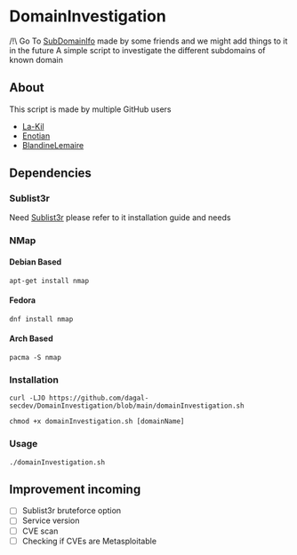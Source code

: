 # DomainInvestigation

/!\ Go To [SubDomainIfo](https://github.com/Jonathan-DeLaforcade/getSubdomainInfo) made by some friends and we might add things to it in the future
A simple script to investigate the different subdomains of known domain

## About

This script is made by multiple GitHub users 
* [La-Kil](https://github.com/La-Kil)
* [Enotian](https://github.com/Enotian)
* [BlandineLemaire](https://github.com/BlandineLemaire)
## Dependencies

### Sublist3r

Need [Sublist3r](https://github.com/aboul3la/Sublist3r) please refer to it installation guide and needs

### NMap

#### Debian Based
```apt-get install nmap```

#### Fedora
```dnf install nmap```

#### Arch Based

```pacma -S nmap```

### Installation
```curl -LJO https://github.com/dagal-secdev/DomainInvestigation/blob/main/domainInvestigation.sh ```

```chmod +x domainInvestigation.sh [domainName] ```

### Usage

```./domainInvestigation.sh```

## Improvement incoming 
- [ ] Sublist3r bruteforce option
- [ ] Service version
- [ ] CVE scan
- [ ] Checking if CVEs are Metasploitable
